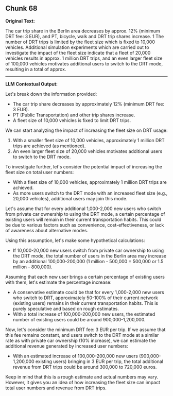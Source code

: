 ## Chunk 68

**Original Text:**

The car trip share in the Berlin area
decreases by approx. 12% (minimum DRT fee: 3 EUR), and PT, bicycle, walk and DRT trip shares increase. 1 The number of DRT trips is limited by the fleet size which is fixed to 10,000 vehicles. Additional simulation experiments which are carried out
to investigate the impact of the fleet size indicate that a fleet of 20,000 vehicles results in approx. 1 million DRT trips, and an even larger fleet size
of 100,000 vehicles motivates additional users to switch to the DRT mode, resulting in a total of approx.

---

**LLM Contextual Output:**

Let's break down the information provided:

* The car trip share decreases by approximately 12% (minimum DRT fee: 3 EUR).
* PT (Public Transportation) and other trip shares increase.
* A fleet size of 10,000 vehicles is fixed to limit DRT trips.

We can start analyzing the impact of increasing the fleet size on DRT usage:

1. With a smaller fleet size of 10,000 vehicles, approximately 1 million DRT trips are achieved (as mentioned).
2. An even larger fleet size of 20,000 vehicles motivates additional users to switch to the DRT mode.

To investigate further, let's consider the potential impact of increasing the fleet size on total user numbers:

* With a fleet size of 10,000 vehicles, approximately 1 million DRT trips are achieved.
* As more users switch to the DRT mode with an increased fleet size (e.g., 20,000 vehicles), additional users may join this mode.

Let's assume that for every additional 1,000-2,000 new users who switch from private car ownership to using the DRT mode, a certain percentage of existing users will remain in their current transportation habits. This could be due to various factors such as convenience, cost-effectiveness, or lack of awareness about alternative modes.

Using this assumption, let's make some hypothetical calculations:

* If 10,000-20,000 new users switch from private car ownership to using the DRT mode, the total number of users in the Berlin area may increase by an additional 100,000-200,000 (1 million - 500,000 = 500,000 or 1.5 million - 800,000).

Assuming that each new user brings a certain percentage of existing users with them, let's estimate the percentage increase:

* A conservative estimate could be that for every 1,000-2,000 new users who switch to DRT, approximately 50-100% of their current network (existing users) remains in their current transportation habits. This is purely speculative and based on rough estimates.
* With a total increase of 100,000-200,000 new users, the estimated number of existing users could be around 900,000-1,200,000.

Now, let's consider the minimum DRT fee: 3 EUR per trip. If we assume that this fee remains constant, and users switch to the DRT mode at a similar rate as with private car ownership (10% increase), we can estimate the additional revenue generated by increased user numbers:

* With an estimated increase of 100,000-200,000 new users (900,000-1,200,000 existing users) bringing in 3 EUR per trip, the total additional revenue from DRT trips could be around 300,000 to 720,000 euros.

Keep in mind that this is a rough estimate and actual numbers may vary. However, it gives you an idea of how increasing the fleet size can impact total user numbers and revenue from DRT trips.

